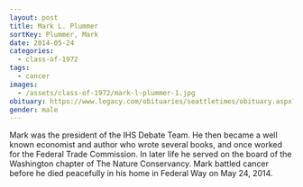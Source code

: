 ```yaml
---
layout: post
title: Mark L. Plummer
sortKey: Plummer, Mark
date: 2014-05-24
categories:
  - class-of-1972
tags:
  - cancer
images:
  - /assets/class-of-1972/mark-l-plummer-1.jpg
obituary: https://www.legacy.com/obituaries/seattletimes/obituary.aspx?pid=171197726
gender: male
---
```


Mark was the president of the IHS Debate Team. He then became a well known economist and author who wrote several books, and once worked for the Federal Trade Commission. In later life he served on the board of the Washington chapter of The Nature Conservancy. Mark battled cancer before he died peacefully in his home in Federal Way on May 24, 2014.
